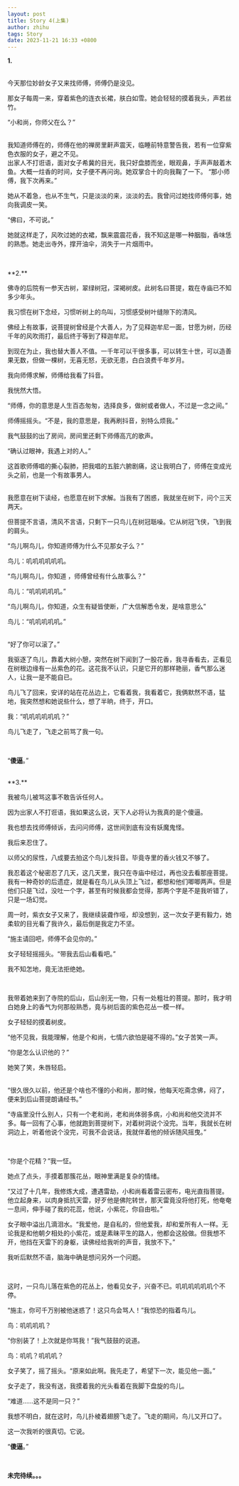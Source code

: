 ```yaml
---
layout: post
title: Story 4(上集)
author: zhihu
tags: Story
date: 2023-11-21 16:33 +0800
---
```


**1.**

<br>
今天那位妙龄女子又来找师傅，师傅仍是没见。


那女子每周一来，穿着紫色的连衣长裙，肤白如雪。她会轻轻的摸着我头，声若丝竹。

“小和尚，你师父在么？”

<br>
我知道师傅在的，师傅在他的禅房里鼾声震天，临睡前特意警告我，若有一位穿紫色衣服的女子，避之不见。

<br>
出家人不打诳语，面对女子希冀的目光，我只好盘膝而坐，眼观鼻，手声声敲着木鱼。大概一炷香的时间，女子便不再问询。她双掌合十的向我鞠了一下。
“那小师傅，我下次再来。”

她从不着急，也从不生气，只是淡淡的来，淡淡的去。我曾问过她找师傅何事，她向我调皮一笑。

“佛曰，不可说。”

她就这样走了，风吹过她的衣裙，飘来震震花香，我不知这是哪一种胭脂，香味恁的熟悉。她走出寺外，撑开油伞，消失于一片烟雨中。


<br>
<br>
**2.**

佛寺的后院有一参天古树，翠绿树冠，深褐树皮。此树名曰菩提，栽在寺庙已不知多少年头。

我习惯在树下念经，习惯听树上的鸟叫，习惯感受树叶缝隙下的清风。


佛经上有故事，说菩提树曾经是个大善人，为了见释迦牟尼一面，甘愿为树，历经千年的风吹雨打，最后终于等到了释迦牟尼。


到现在为止，我也替大善人不值。一千年可以干很多事，可以转生十世，可以造善果无数，但做一棵树，无喜无怒，无欲无患，白白浪费千年岁月。


我向师傅求解，师傅给我看了抖音。


我恍然大悟。

“师傅，你的意思是人生百态匆匆，选择良多，做树或者做人，不过是一念之间。”


师傅摇摇头。“不是，我的意思是，我再刷抖音，别特么烦我。”

我气鼓鼓的出了房间，房间里还剩下师傅高亢的歌声。

“确认过眼神，我遇上对的人。”

这首歌师傅唱的撕心裂肺，把我唱的五脏六腑剧痛，这让我明白了，师傅在变成光头之前，也是一个有故事男人。


<br>
我愿意在树下读经，也愿意在树下求解。当我有了困惑，我就坐在树下，问个三天两天。

但菩提不言语，清风不言语，只剩下一只鸟儿在树冠聒噪。它从树冠飞侠，飞到我的肩头。

“鸟儿啊鸟儿，你知道师傅为什么不见那女子么？”

鸟儿：叽叽叽叽叽叽。

“鸟儿啊鸟儿，你知道 ，师傅曾经有什么故事么？”

鸟儿：“叽叽叽叽叽。”

“鸟儿啊鸟儿，你知道，众生有疑皆使断，广大信解悉令发，是啥意思么”

鸟儿：“叽叽叽叽叽。”


<br>
“好了你可以滚了。”

我驱逐了鸟儿，靠着大树小憩，突然在树下闻到了一股花香，我寻香看去，正看见在树根边缘有一丛紫色的花。这花我不认识，只是它开的那样艳丽，香气那么迷人，让我一是不能自已。

鸟儿飞了回来，安详的站在花丛边上，它看着我，我看着它，我俩默然不语，猛地，我突然想和她说些什么，想了半晌，终于，开口。

我：“叽叽叽叽叽叽？”

鸟儿飞走了，飞走之前骂了我一句。

<br>

“**傻逼**。”




<br>
**3.**

我被鸟儿被骂这事不敢告诉任何人。

因为出家人不打诳语，我如果这么说，天下人必将认为我真的是个傻逼。

我也想去找师傅倾诉，去问问师傅，这世间到底有没有妖魔鬼怪。

我后来忍住了。

以师父的尿性，八成要去拍这个鸟儿发抖音。毕竟寺里的香火钱又不够了。
<br>


我忍着这个秘密忍了几天，这几天里，我只在寺庙中经过，再也没去看那座菩提。我有一种奇妙的后遗症，就是看在鸟儿从头顶上飞过，都想和他们唧唧两声。但是他们只是飞过，没吐一个字，甚至有时候我都会觉得，那两个字是不是我听错了，只是一场幻觉。



周一时，紫衣女子又来了，我继续装聋作哑，却没想到，这一次女子更有毅力，她柔软的目光看了我许久，最后倒是我定力不坚。

“施主请回吧，师傅不会见你的。”

女子轻轻摇摇头。“带我去后山看看吧。”

我不知怎地，竟无法拒绝她。

<br>

我带着她来到了寺院的后山，后山别无一物，只有一处粗壮的菩提。那时，我才明白她身上的香气为何那般熟悉，竟与树后面的紫色花丛一模一样。

女子轻轻的摸着树皮。

“他不见我，我能理解，他是个和尚，七情六欲怕是碰不得的。”女子苦笑一声。

“你是怎么认识他的？”

她笑了笑，朱唇轻启。


<br>
“很久很久以前，他还是个啥也不懂的小和尚，那时候，他每天吃斋念佛，闷了，便来到后山菩提朗诵经书。”



“寺庙里没什么别人，只有一个老和尚，老和尚体弱多病，小和尚和他交流并不多。每一回有了心事，他就跑到菩提树下，对着树洞说个没完。当年，我就长在树洞边上，听着他说个没完，可我不会说话，我就伴着他的倾诉随风摇曳。”

<br>

“你是个花精？”我一怔。

她点了点头，手摸着那簇花丛，眼神里满是复杂的情绪。

“又过了十几年，我修炼大成，遭遇雷劫，小和尚看着雷云密布，电光直指菩提。他立起身来，以肉身抵抗天雷，好歹他是佛陀转世，那天雷竟没将他打死，他奄奄一息间，伸手碰了我的花蕊，他说，小紫花，你自由啦。”



女子眼中溢出几滴泪水。“我爱他，是自私的，但他爱我，却和爱所有人一样。无论我是和他朝夕相处的小紫花，或是素昧平生的路人，他都会这般做。但我想不开，他挡在天雷下的身躯，读佛经给我听的声音，我放不下。”



我听后默然不语，脑海中确是想问另外一个问题。

<br>

这时，一只鸟儿落在紫色的花丛上，他看见女子，兴奋不已。叽叽叽叽叽叽个不停。

“施主，你可千万别被他迷惑了！这只鸟会骂人！”我惊恐的指着鸟儿。

鸟：叽叽叽叽？

“你别装了！上次就是你骂我！”我气鼓鼓的说道。

鸟：叽叽？叽叽叽？
<br>

女子笑了，摇了摇头。“原来如此啊。我先走了，希望下一次，能见他一面。”

女子走了，我没有送，我摸着我的光头看着在我脚下盘旋的鸟儿。

“难道……这不是同一只？”

我想不明白，就在这时，鸟儿扑棱着翅膀飞走了。飞走的期间，鸟儿又开口了。
<br>

这一次我听的很真切。它说。



“**傻逼**。”

<br>

**未完待续。。。**

